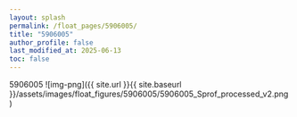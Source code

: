 ```yaml
---
layout: splash
permalink: /float_pages/5906005/
title: "5906005"
author_profile: false
last_modified_at: 2025-06-13
toc: false
---
```

 
5906005
![img-png]({{ site.url }}{{ site.baseurl }}/assets/images/float_figures/5906005/5906005_Sprof_processed_v2.png)